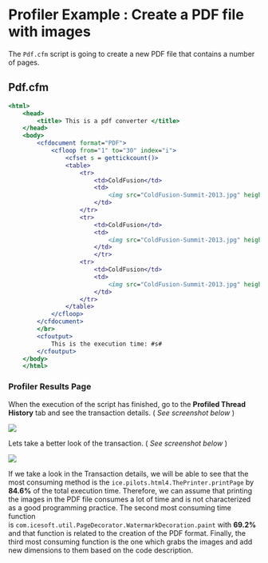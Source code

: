 # Profiler Example : Create a PDF file with images

The ```Pdf.cfm``` script is going to create a new PDF file that contains a
number of pages.

## Pdf.cfm
```cfm
<html>
    <head>
        <title> This is a pdf converter </title>
    </head>
    <body>
        <cfdocument format="PDF">
            <cfloop from="1" to="30" index="i">
                <cfset s = gettickcount()>
                <table>
                    <tr>
                        <td>ColdFusion</td>
                        <td>
                            <img src="ColdFusion-Summit-2013.jpg" height="2000" width="2000">
                        </td>
                    </tr>
                    <tr>
                        <td>ColdFusion</td>
                        <td>
                            <img src="ColdFusion-Summit-2013.jpg" height="2000" width="2000">
                        </td>
                        </tr>
                    <tr>
                        <td>ColdFusion</td>
                        <td>
                            <img src="ColdFusion-Summit-2013.jpg" height="2000" width="2000">
                        </td>
                    </tr>
                </table>
            </cfloop>
        </cfdocument>
        </br>
        <cfoutput>
            This is the execution time: #s#
        </cfoutput>
    </body>
    </html>
```

### Profiler Results Page

When the execution of the script has finished, go to the **Profiled Thread History** tab and see the
transaction details. ( *See screenshot below* )

![](/attachments/245552539/245552549.png)

Lets take a better look of the transaction. ( *See screenshot below* )

![](/attachments/245552539/245552544.png)

If we take a look in the Transaction details, we will be able to see
that the most consuming method is the
```ice.pilots.html4.ThePrinter.printPage``` by
**84.6%** of the total execution time. Therefore, we can assume that
printing the images in the PDF file consumes a lot of time and is not
characterized as a good programming practice. The second most consuming time function
is ```com.icesoft.util.PageDecorator.WatermarkDecoration.paint``` with
**69.2%** and that function is related to the creation of the PDF
format. Finally, the third most consuming function is the one which
grabs the images and add new dimensions to them based on the code
description.
